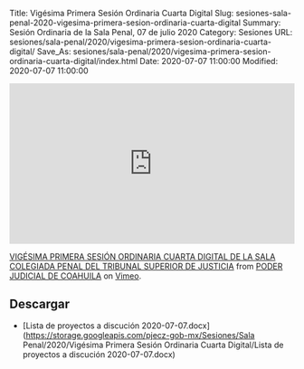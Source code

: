 Title: Vigésima Primera Sesión Ordinaria Cuarta Digital
Slug: sesiones-sala-penal-2020-vigesima-primera-sesion-ordinaria-cuarta-digital
Summary: Sesión Ordinaria de la Sala Penal, 07 de julio 2020
Category: Sesiones
URL: sesiones/sala-penal/2020/vigesima-primera-sesion-ordinaria-cuarta-digital/
Save_As: sesiones/sala-penal/2020/vigesima-primera-sesion-ordinaria-cuarta-digital/index.html
Date: 2020-07-07 11:00:00
Modified: 2020-07-07 11:00:00


<div style="padding:56.25% 0 0 0;position:relative;"><iframe src="https://player.vimeo.com/video/435718344" style="position:absolute;top:0;left:0;width:100%;height:100%;" frameborder="0" allow="autoplay; fullscreen" allowfullscreen></iframe></div><script src="https://player.vimeo.com/api/player.js"></script> <p><a href="https://vimeo.com/435718344">VIGÉSIMA PRIMERA SESIÓN ORDINARIA CUARTA DIGITAL DE LA SALA COLEGIADA PENAL DEL TRIBUNAL SUPERIOR DE JUSTICIA</a> from <a href="https://vimeo.com/user103229504">PODER JUDICIAL DE COAHUILA</a> on <a href="https://vimeo.com">Vimeo</a>.</p>


## Descargar


* [Lista de proyectos a discución 2020-07-07.docx](https://storage.googleapis.com/pjecz-gob-mx/Sesiones/Sala Penal/2020/Vigésima Primera Sesión Ordinaria Cuarta Digital/Lista de proyectos a discución 2020-07-07.docx)


